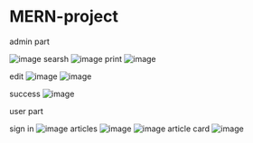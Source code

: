 # MERN-project
admin part 

![image](https://user-images.githubusercontent.com/79280888/166091711-88a38f8f-ae6d-4692-b75b-396f0240e505.png)
searsh 
![image](https://user-images.githubusercontent.com/79280888/166091762-2955eda7-34b3-4ffc-82b7-208ff6ad7c7b.png)
print 
![image](https://user-images.githubusercontent.com/79280888/166091776-7d2ed722-6e9d-4bff-b827-bbc0dd819f83.png)

edit 
![image](https://user-images.githubusercontent.com/79280888/166091721-8e4c9854-0c37-4d63-9c2b-4f4124b5bf1c.png)
![image](https://user-images.githubusercontent.com/79280888/166091726-10764419-0737-48b1-a285-e52a6b1dd5ca.png)

success
![image](https://user-images.githubusercontent.com/79280888/166091733-f8482129-88d3-4946-a9fb-04afc9b411f6.png)



user part 

sign in 
![image](https://user-images.githubusercontent.com/79280888/166091810-68907b25-c9d3-4312-9beb-3bb9a604dadd.png)
articles 
![image](https://user-images.githubusercontent.com/79280888/166091822-63cc39cd-2745-49c6-86d0-3523e506e84f.png)
 ![image](https://user-images.githubusercontent.com/79280888/166091832-15fbc0af-f44f-47b6-b100-98535d9e9cdc.png)
article card 
![image](https://user-images.githubusercontent.com/79280888/166091841-6509b09b-c625-4f27-afe1-338ba7143438.png)

